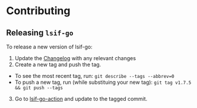 # Contributing

## Releasing `lsif-go`

To release a new version of lsif-go:

1. Update the [Changelog](./CHANGELOG.md) with any relevant changes
2. Create a new tag and push the tag.
  - To see the most recent tag, run: `git describe --tags --abbrev=0`
  - To push a new tag, run (while substituing your new tag): `git tag v1.7.5 && git push --tags`
3. Go to [lsif-go-action](https://github.com/sourcegraph/lsif-go-action) and update to the tagged commit.
